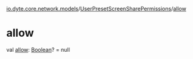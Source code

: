 [io.dyte.core.network.models](../index.md)/[UserPresetScreenSharePermissions](index.md)/[allow](allow.md)

# allow


val [allow](allow.md): [Boolean](https://kotlinlang.org/api/latest/jvm/stdlib/kotlin/-boolean/index.html)? = null
